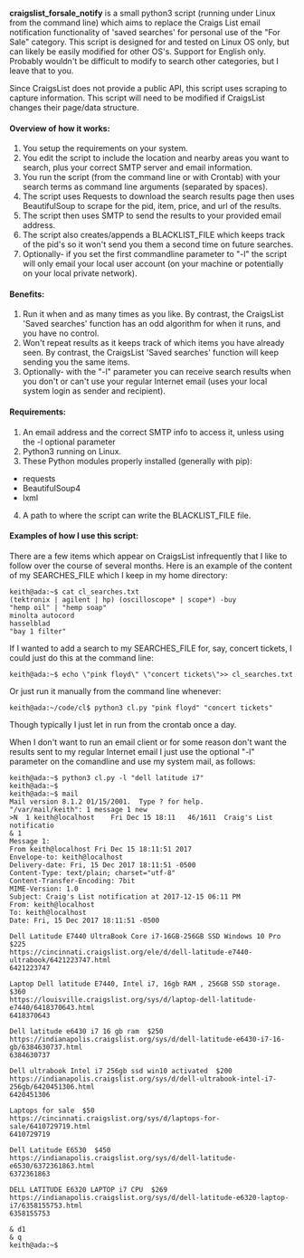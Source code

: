 **craigslist_forsale_notify** is a small python3 script (running under Linux from the command line) which aims to replace the Craigs List email notification functionality of 'saved searches' for personal use of the "For Sale" category. This script is designed for and tested on Linux OS only, but can likely be easily modified for other OS's. Support for English only. Probably wouldn't be difficult to modify to search other categories, but I leave that to you.

Since CraigsList does not provide a public API, this script uses scraping to capture information. This script will need to be modified if CraigsList changes their page/data structure.

#### Overview of how it works:
1. You setup the requirements on your system.
2. You edit the script to include the location and nearby areas you want to search, plus your correct SMTP server and email information.
3. You run the script (from the command line or  with Crontab) with your search terms as command line arguments (separated by spaces).
4. The script uses Requests to download the search results page then uses BeautifulSoup to scrape for the pid, item, price, and url of the results.
5. The script then uses SMTP to send the results to your provided email address.
6. The script also creates/appends a BLACKLIST_FILE which keeps track of the pid's so it won't send you them a second time on future searches.
7. Optionally- if you set the first commandline parameter to "-l" the script will only email your local user account (on your machine or potentially on your local private network).

#### Benefits:
1. Run it when and as many times as you like.  By contrast, the CraigsList 'Saved searches' function has an odd algorithm for when it runs, and you have no control.
2. Won't repeat results as it keeps track of which items you have already seen.  By contrast, the CraigsList 'Saved searches' function will keep sending you the same items.
3. Optionally- with the "-l" parameter you can receive search results when you don't or can't use your regular Internet email (uses your local system login as sender and recipient).


#### Requirements:
1. An email address and the correct SMTP info to access it, unless using the -l optional parameter
2. Python3 running on Linux.
3. These Python modules properly installed (generally with pip):  
  * requests
  * BeautifulSoup4
  * lxml

4. A path to where the script can write the BLACKLIST_FILE file.

#### Examples of how I use this script:
There are a few items which appear on CraigsList infrequently that I like to follow over the course of several months. Here is an example of the content of my SEARCHES_FILE which I keep in my home directory:

```  
keith@ada:~$ cat cl_searches.txt
(tektronix | agilent | hp) (oscilloscope* | scope*) -buy
"hemp oil" | "hemp soap"
minolta autocord
hasselblad
"bay 1 filter"
```  
If I wanted to add a search to my SEARCHES_FILE for, say, concert tickets, I could just do this at the command line:

```
keith@ada:~$ echo \"pink floyd\" \"concert tickets\">> cl_searches.txt
```  

Or just run it manually from the command line whenever:
```  
keith@ada:~/code/cl$ python3 cl.py "pink floyd" "concert tickets"
```  

Though typically I just let in run from the crontab once a day.

When I don't want to run an email client or for some reason don't want the results sent to my regular Internet email I just use the  optional "-l" parameter on the comandline and use my system mail, as follows:

```
keith@ada:~$ python3 cl.py -l "dell latitude i7"
keith@ada:~$
keith@ada:~$ mail
Mail version 8.1.2 01/15/2001.  Type ? for help.
"/var/mail/keith": 1 message 1 new
>N  1 keith@localhost    Fri Dec 15 18:11   46/1611  Craig's List notificatio
& 1
Message 1:
From keith@localhost Fri Dec 15 18:11:51 2017
Envelope-to: keith@localhost
Delivery-date: Fri, 15 Dec 2017 18:11:51 -0500
Content-Type: text/plain; charset="utf-8"
Content-Transfer-Encoding: 7bit
MIME-Version: 1.0
Subject: Craig's List notification at 2017-12-15 06:11 PM
From: keith@localhost
To: keith@localhost
Date: Fri, 15 Dec 2017 18:11:51 -0500

Dell Latitude E7440 UltraBook Core i7-16GB-256GB SSD Windows 10 Pro  $225
https://cincinnati.craigslist.org/ele/d/dell-latitude-e7440-ultrabook/6421223747.html
6421223747

Laptop Dell latitude E7440, Intel i7, 16gb RAM , 256GB SSD storage.  $360
https://louisville.craigslist.org/sys/d/laptop-dell-latitude-e7440/6418370643.html
6418370643

Dell latitude e6430 i7 16 gb ram  $250
https://indianapolis.craigslist.org/sys/d/dell-latitude-e6430-i7-16-gb/6384630737.html
6384630737

Dell ultrabook Intel i7 256gb ssd win10 activated  $200
https://indianapolis.craigslist.org/sys/d/dell-ultrabook-intel-i7-256gb/6420451306.html
6420451306

Laptops for sale  $50
https://cincinnati.craigslist.org/sys/d/laptops-for-sale/6410729719.html
6410729719

Dell Latitude E6530  $450
https://indianapolis.craigslist.org/sys/d/dell-latitude-e6530/6372361863.html
6372361863

DELL LATITUDE E6320 LAPTOP i7 CPU  $269
https://indianapolis.craigslist.org/sys/d/dell-latitude-e6320-laptop-i7/6358155753.html
6358155753

& d1
& q
keith@ada:~$
```
